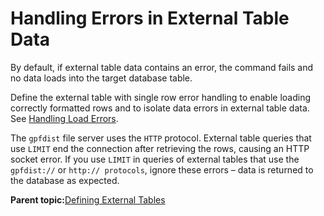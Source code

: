 # Handling Errors in External Table Data 

By default, if external table data contains an error, the command fails and no data loads into the target database table.

Define the external table with single row error handling to enable loading correctly formatted rows and to isolate data errors in external table data. See [Handling Load Errors](../load/topics/g-handling-load-errors.html).

The `gpfdist` file server uses the `HTTP` protocol. External table queries that use `LIMIT` end the connection after retrieving the rows, causing an HTTP socket error. If you use `LIMIT` in queries of external tables that use the `gpfdist://` or `http:// protocols`, ignore these errors – data is returned to the database as expected.

**Parent topic:**[Defining External Tables](../external/g-external-tables.html)

